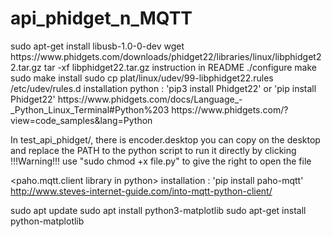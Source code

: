 # api_phidget_n_MQTT

<library phidget installation>
sudo apt-get install libusb-1.0-0-dev
wget https://www.phidgets.com/downloads/phidget22/libraries/linux/libphidget22.tar.gz
tar -xf libphidget22.tar.gz
instruction in README
./configure
make
sudo make install
sudo cp plat/linux/udev/99-libphidget22.rules /etc/udev/rules.d
installation python : 	'pip3 install Phidget22'
			or
			'pip install Phidget22'
<source web>
https://www.phidgets.com/docs/Language_-_Python_Linux_Terminal#Python%203
https://www.phidgets.com/?view=code_samples&lang=Python

In test_api_phidget/, there is encoder.desktop you can copy on the desktop and replace the PATH to the python script to run it directly by clicking
!!!Warning!!! use "sudo chmod +x file.py" to give the right to open the file

<paho.mqtt.client library in python>
installation : 'pip install paho-mqtt'
<source web>
http://www.steves-internet-guide.com/into-mqtt-python-client/

<matplotlib installation>
sudo apt update
sudo apt install python3-matplotlib
sudo apt-get install python-matplotlib

